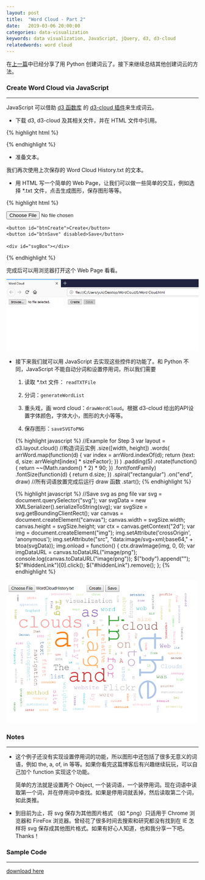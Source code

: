 ```yaml
---
layout: post
title:  "Word Cloud - Part 2"
date:   2019-03-06 20:00:00
categories: data-visualization
keywords: data visualization, JavaScript, jQuery, d3, d3-cloud
relatedwords: word cloud
---
```


在[上一篇](https://wuyuki.github.io/data-visualization/2019/03/05/word-cloud-1.html)中已经分享了用 Python 创建词云了。接下来继续总结其他创建词云的方法。


<h3>Create Word Cloud via JavaScript</h3>
<hr/>

JavaScript 可以借助 [d3 函数库](https://d3js.org/) 的 [d3-cloud 插件](https://github.com/jasondavies/d3-cloud)来生成词云。

* 下载 d3, d3-cloud 及其相关文件，并在 HTML 文件中引用。

{% highlight html %} 
<script src="dist/d3.v3.min.js"></script>
<script src="dist/d3.layout.cloud.js"></script>
<script src="dist/colorbrewer.v1.min.js"></script>
{% endhighlight %}

* 准备文本。

我们再次使用上次保存的 Word Cloud History.txt 的文本。 

* 用 HTML 写一个简单的 Web Page，让我们可以做一些简单的交互，例如选择 *.txt 文件，点击生成图形，保存图形等等。

{% highlight html %} 
<div role="main">           
    <input type="file" id="txtFile" accept=".txt" single>                  

    <button id="btnCreate">Create</button>
    <button id="btnSave" disabled>Save</button>
          
    <div id="svgBox"></div>
</div>
{% endhighlight %}

完成后可以用浏览器打开这个 Web Page 看看。

![Word Cloud Web Page](\assets\2019-03-06-word-cloud-2\WordCloudWebPage.png)


* 接下来我们就可以用 JavaScript 去实现这些控件的功能了。和 Python 不同，JavaScript 不能自动分词和设置停用词，所以我们需要

    1. 读取 *.txt 文件： `readTXTFile`

    2. 分词：`generateWordList`

    3. 重头戏，画 word cloud：`drawWordCloud`。根据 d3-cloud 给出的API设置字体颜色，字体大小，图形的大小等等。

    4. 保存图形：`saveSVGToPNG`

    {% highlight javascript %} 
    //Example for Step 3
    var layout = d3.layout.cloud() //构造词云实例
                .size([width, height])
                .words(
                    arrWord.map(function(d) {
                        var index = arrWord.indexOf(d);
                        return {text: d, size: arrWeight[index] * sizeFactor};
                    })
                )
                .padding(5)
                .rotate(function() { return ~~(Math.random() * 2) * 90; })
                .font(fontFamily)
                .fontSize(function(d) { return d.size; })
                .spiral("rectangular")
                .on("end", draw) //所有词语放置完成后运行 draw 函数
                .start();
    {% endhighlight %}

    {% highlight javascript %} 
    //Save svg as png file
    var svg = document.querySelector("svg");
    var svgData = new XMLSerializer().serializeToString(svg);
    var svgSize = svg.getBoundingClientRect();
    var canvas = document.createElement("canvas");
    canvas.width = svgSize.width;
    canvas.height = svgSize.height;
    var ctx = canvas.getContext("2d");
    var img = document.createElement("img");
    img.setAttribute('crossOrigin', 'anonymous');
    img.setAttribute("src", "data:image/svg+xml;base64," + btoa(svgData));
    img.onload = function() {
        ctx.drawImage(img, 0, 0);
        var imgDataURL = canvas.toDataURL("image/png");
        console.log(canvas.toDataURL("image/png"));
        $("body").append("<a id='hiddenLink' href='" + imgDataURL + "' style='display:none;' download>Download Pic</a>");
        $("#hiddenLink")[0].click();
        $("#hiddenLink").remove();
    };
    {% endhighlight %}


<img src="/assets/2019-03-06-word-cloud-2/WordCloudJavaScript.png" alt="Word Cloud JavaScript" text-align="center" width="500" height="375" />

<h3>Notes</h3>
<hr/>

* 这个例子还没有实现设置停用词的功能，所以图形中还包括了很多无意义的词语，例如 the, a, of, in 等等。如果你看完这篇博客后有兴趣继续玩玩，可以自己加个 function 实现这个功能。

    简单的方法就是设置两个 Object, 一个装词语，一个装停用词。现在词语中读取第一个词，并在停用词中查找。如果是停用词就丢掉，然后读取第二个词，如此类推。

* 到目前为止，将 svg 保存为其他图片格式 （如 *.png）只适用于 Chrome 浏览器和 FireFox 浏览器。曾经花了很多时间去搜索和研究都没有找到在 IE 怎样将 svg 保存成其他图片格式。如果有好心人知道，也和我分享一下吧。Thanks！

<h3>Sample Code</h3>
<hr/>

[download here](\assets\2019-03-06-word-cloud-2\WordCloudJS.zip)

